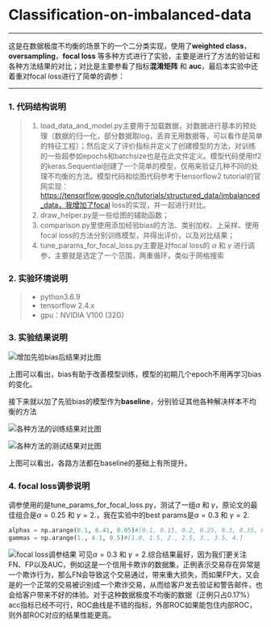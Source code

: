 # Classification-on-imbalanced-data

------

这是在数据极度不均衡的场景下的一个二分类实现，使用了**weighted class**，**oversampling**，**focal loss** 等多种方式进行了实验，主要是进行了方法的验证和各种方法结果的对比；对比是主要参看了指标**混淆矩阵** 和 **auc**，最后本实验中还着重对focal loss进行了简单的调参：

------

### 1. 代码结构说明
> 1. load_data_and_model.py主要用于加载数据，对数据进行基本的预处理（数据的归一化，部分数据取log，丢弃无用数据等，可以看作是简单的特征工程）；然后定义了评价指标并定义了创建模型的方法，对训练的一些超参如epochs和batchsize也是在此文件定义。模型代码使用tf2的keras.Sequential创建了一个简单的模型，仅用来验证几种不同的处理不均衡的方法。模型代码和绘图代码参考于tensorflow2 tutorial的官网实现：https://tensorflow.google.cn/tutorials/structured_data/imbalanced_data，我增加了focal loss的实现，并一起进行对比。
> 2. draw_helper.py是一些绘图的辅助函数；
> 3. comparison.py里使用添加经验bias的方法、类别加权、上采样、使用focal loss的方法分别训练模型，并得出评价，以及对比结果；
> 4. tune_params_for_focal_loss.py主要是对focal loss的 $\alpha$ 和 $\gamma$ 进行调参，主要就是选定了一个范围，两重循环，类似于网格搜索

### 2. 实验环境说明

> * python3.6.9
> * tensorflow 2.4.x
> * gpu：NVIDIA V100 (32G)


### 3. 实验结果说明

![增加先验bias后结果对比图](https://github.com/qingyujean/Classification-on-imbalanced-data/tree/master/Classification/src/imbalanced/imgs/bias_helped.png)

上图可以看出，bias有助于改善模型训练，模型的初期几个epoch不用再学习bias的变化。

接下来就以加了先验bias的模型作为**baseline**，分别验证其他各种解决样本不均衡的方法

![各种方法的训练结果对比图](https://github.com/qingyujean/Classification-on-imbalanced-data/tree/master/Classification/src/imbalanced/imgs/training_roc_comparison.png)

![各种方法的测试结果对比图](https://github.com/qingyujean/Classification-on-imbalanced-data/tree/master/Classification/src/imbalanced/imgs/testing_roc_comparison.png)

上图可以看出，各路方法都在baseline的基础上有所提升。

### 4. focal loss调参说明

调参使用的是tune_params_for_focal_loss.py，测试了一组$\alpha$ 和 $\gamma$，原论文的最佳组合是$\alpha=0.25$ 和 $\gamma=2.$，我在实验中的best params是$\alpha=0.3$ 和 $\gamma=2.$
```python
alphas = np.arange(0.1, 0.41, 0.05)#[0.1, 0.15, 0.2, 0.25, 0.3, 0.35, 0.4]
gammas = np.arange(1., 4.1, 0.5)#[1.0, 1.5, 2., 2.5, 3., 3.5, 4.]
```
![focal loss调参结果](https://github.com/qingyujean/Classification-on-imbalanced-data/tree/master/Classification/src/imbalanced/imgs/tune_params.jpg)
可见$\alpha=0.3$ 和 $\gamma=2.$综合结果最好，因为我们更关注FN、FP以及AUC，例如这是一个信用卡欺诈的数据集，正例表示交易存在异常是一个欺诈行为，那么FN会导致这个交易通过，带来重大损失，而如果FP大，又会是的一个正常的交易被识别成一个欺诈交易，从而给客户发去验证和警告邮件，也会给客户带来不好的体验。对于这种数据极度不均衡的数据（正例只占0.17%）acc指标已经不可行，ROC曲线是不错的指标，外部ROC如果能包住内部ROC，则外部ROC对应的结果性能更高。
